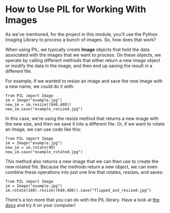 # How to Use PIL for Working With Images

As we've mentioned, for the project in this module, you'll use the Python Imaging Library to process a bunch of images.
So, how does that work?

When using PIL, we typically create **Image** objects that hold the data associated with the images that we want to
process. On these objects, we operate by calling different methods that either return a new image object or modify the
data in the image, and then end up saving the result in a different file.

For example, if we wanted to resize an image and save the new image with a new name, we could do it with:

```
from PIL import Image
im = Image("example.jpg")
new_im = im.resize((640,480))
new_im.save("example_resized.jpg")
```

In this case, we're using the resize method that returns a new image with the new size, and then we save it into a
different file. Or, if we want to rotate an image, we can use code like this:

```
from PIL import Image
im = Image("example.jpg")
new_im = im.rotate(90)
new_im.save("example_rotated.jpg")
```

This method also returns a new image that we can then use to create the new rotated file. Because the methods return a
new object, we can even combine these operations into just one line that rotates, resizes, and saves:

```
from PIL import Image
im = Image("example.jpg")
im.rotate(180).resize((640,480)).save("flipped_and_resized.jpg")
```

There's a ton more that you can do with the PIL library. Have a look
at [the docs](https://pillow.readthedocs.io/en/stable/handbook/tutorial.html) and try it on your computer!